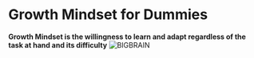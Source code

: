 # Growth Mindset for Dummies

**Growth Mindset is the willingness to learn and adapt regardless of the task at hand and its difficulty**
![BIGBRAIN](https://www.thesynergist.org/wp-content/uploads/2014/09/469564565.jpg)
